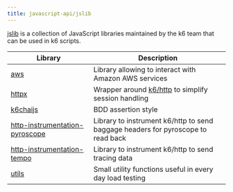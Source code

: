 ```yaml
---
title: javascript-api/jslib
---
```


[jslib](https://grafana.com/docs/k6/<K6_VERSION>/javascript-api/jslib) is a collection of JavaScript libraries maintained by the k6 team that can be used in k6 scripts.

| Library                                                                                                                        | Description                                                                                                            |
| ------------------------------------------------------------------------------------------------------------------------------ | ---------------------------------------------------------------------------------------------------------------------- |
| [aws](https://grafana.com/docs/k6/<K6_VERSION>/javascript-api/jslib/aws)                                                       | Library allowing to interact with Amazon AWS services                                                                  |
| [httpx](https://grafana.com/docs/k6/<K6_VERSION>/javascript-api/jslib/httpx)                                                   | Wrapper around [k6/http](https://grafana.com/docs/k6/<K6_VERSION>/javascript-api/#k6http) to simplify session handling |
| [k6chaijs](https://grafana.com/docs/k6/<K6_VERSION>/javascript-api/jslib/k6chaijs)                                             | BDD assertion style                                                                                                    |
| [http-instrumentation-pyroscope](https://grafana.com/docs/k6/<K6_VERSION>/javascript-api/jslib/http-instrumentation-pyroscope) | Library to instrument k6/http to send baggage headers for pyroscope to read back                                       |
| [http-instrumentation-tempo](https://grafana.com/docs/k6/<K6_VERSION>/javascript-api/jslib/http-instrumentation-tempo)         | Library to instrument k6/http to send tracing data                                                                     |
| [utils](https://grafana.com/docs/k6/<K6_VERSION>/javascript-api/jslib/utils)                                                   | Small utility functions useful in every day load testing                                                               |
